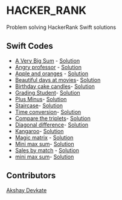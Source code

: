# HACKER_RANK

Problem solving HackerRank Swift solutions 

## Swift Codes

* [A Very Big Sum]() - [Solution]() <br/>
* [Angry professor]() - [Solution]() <br/>
* [Apple and oranges]() - [Solution]() <br/>
* [Beautiful days at movies]()- [Solution]() <br/>
* [Birthday cake candles]()- [Solution]() <br/>
* [Grading Student]()- [Solution]() <br/>
* [Plus Minus]()- [Solution]() <br/>
* [Staircase]()- [Solution]() <br/>
* [Time conversion]()- [Solution]() <br/>
* [Compare the triplets]()- [Solution]() <br/>
* [Diagonal difference]()- [Solution]() <br/>
* [Kangaroo]()- [Solution]() <br/>
* [Magic matrix]() - [Solution]() <br/>
* [Mini max sum]()- [Solution]() <br/>
* [Sales by match]() - [Solution]() <br/>
* [mini max sum]()- [Solution]() <br/>

## Contributors

[Akshay Devkate](https://www.hackerrank.com/devkatte_akshay1)




